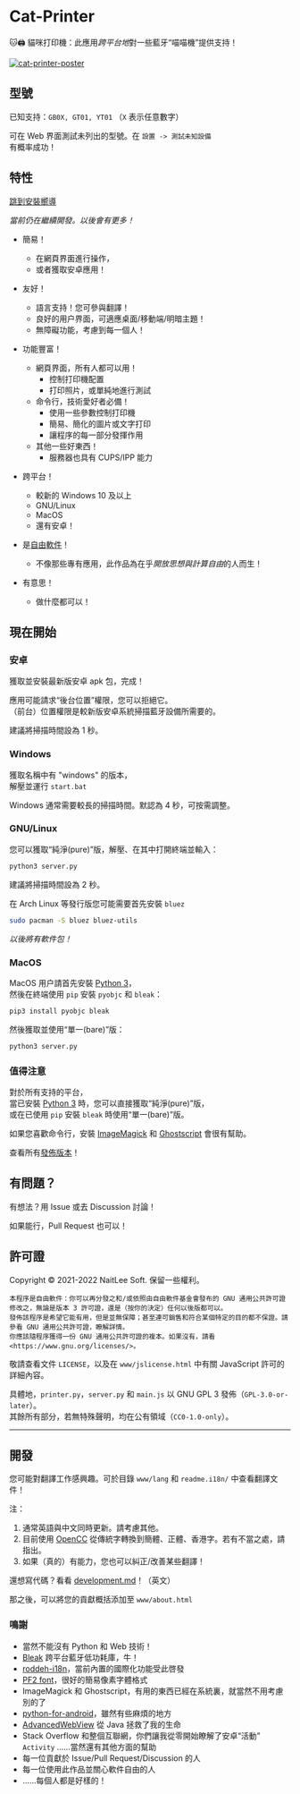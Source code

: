 
# Cat-Printer

🐱🖨 貓咪打印機：此應用*跨平台地*對一些藍牙“喵喵機”提供支持！

[![cat-printer-poster](https://repository-images.githubusercontent.com/403563361/93e32942-856c-4552-a8b0-b03c0976a3a7)](https://repository-images.githubusercontent.com/403563361/93e32942-856c-4552-a8b0-b03c0976a3a7)

## 型號

已知支持：`GB0X, GT01, YT01` （`X` 表示任意數字）

可在 Web 界面測試未列出的型號。在 `設置 -> 測試未知設備`  
有概率成功！

## 特性

[跳到安裝嚮導](#現在開始)

*當前仍在繼續開發。以後會有更多！*

- 簡易！
  - 在網頁界面進行操作，
  - 或者獲取安卓應用！

- 友好！
  - 語言支持！您可參與翻譯！
  - 良好的用户界面，可適應桌面/移動端/明暗主題！
  - 無障礙功能，考慮到每一個人！

- 功能豐富！
  - 網頁界面，所有人都可以用！
    - 控制打印機配置
    - 打印照片，或單純地進行測試
  - 命令行，技術愛好者必備！
    - 使用一些參數控制打印機
    - 簡易、簡化的圖片或文字打印
    - 讓程序的每一部分發揮作用
  - 其他一些好東西！
    - 服務器也具有 CUPS/IPP 能力

- 跨平台！
  - 較新的 Windows 10 及以上
  - GNU/Linux
  - MacOS
  - 還有安卓！

- 是[自由軟件](https://www.gnu.org/philosophy/free-sw.html)！
  - 不像那些專有應用，此作品為在乎*開放思想與計算自由*的人而生！

- 有意思！
  - 做什麼都可以！

## 現在開始

### 安卓

獲取並安裝最新版安卓 apk 包，完成！

應用可能請求“後台位置”權限，您可以拒絕它。  
（前台）位置權限是較新版安卓系統掃描藍牙設備所需要的。

建議將掃描時間設為 1 秒。

### Windows

獲取名稱中有 "windows" 的版本，  
解壓並運行 `start.bat`

Windows 通常需要較長的掃描時間。默認為 4 秒，可按需調整。

### GNU/Linux

您可以獲取“純淨(pure)”版，解壓、在其中打開終端並輸入：  
```bash
python3 server.py
```

建議將掃描時間設為 2 秒。

在 Arch Linux 等發行版您可能需要首先安裝 `bluez`  
```bash
sudo pacman -S bluez bluez-utils
```

*以後將有軟件包！*

### MacOS

MacOS 用户請首先安裝 [Python 3](https://www.python.org/)，  
然後在終端使用 `pip` 安裝 `pyobjc` 和 `bleak`：
```bash
pip3 install pyobjc bleak
```

然後獲取並使用“單一(bare)”版：  
```bash
python3 server.py
```

### 值得注意

對於所有支持的平台，  
當已安裝 [Python 3](https://www.python.org/) 時，您可以直接獲取“純淨(pure)”版，  
或在已使用 `pip` 安裝 `bleak` 時使用“單一(bare)”版。

如果您喜歡命令行，安裝 [ImageMagick](https://imagemagick.org/) 和 [Ghostscript](https://ghostscript.com/) 會很有幫助。

查看所有[發佈版本](https://github.com/NaitLee/Cat-Printer/releases)！

## 有問題？

有想法？用 Issue 或去 Discussion 討論！

如果能行，Pull Request 也可以！

## 許可證

Copyright © 2021-2022 NaitLee Soft. 保留一些權利。

```
本程序是自由軟件：你可以再分發之和/或依照由自由軟件基金會發布的 GNU 通用公共許可證修改之，無論是版本 3 許可證，還是（按你的決定）任何以後版都可以。
發佈該程序是希望它能有用，但是並無保障；甚至連可銷售和符合某個特定的目的都不保證。請參看 GNU 通用公共許可證，瞭解詳情。
你應該隨程序獲得一份 GNU 通用公共許可證的複本。如果沒有，請看 <https://www.gnu.org/licenses/>。 
```

敬請查看文件 `LICENSE`，以及在 `www/jslicense.html` 中有關 JavaScript 許可的詳細內容。

具體地，`printer.py`，`server.py` 和 `main.js` 以 GNU GPL 3 發佈（`GPL-3.0-or-later`）。  
其餘所有部分，若無特殊聲明，均在公有領域（`CC0-1.0-only`）。

--------

## 開發

您可能對翻譯工作感興趣。可於目錄 `www/lang` 和 `readme.i18n/` 中查看翻譯文件！

注：
1. 通常英語與中文同時更新。請考慮其他。
2. 目前使用 [OpenCC](https://github.com/BYVoid/OpenCC) 從傳統字轉換到簡體、正體、香港字。若有不當之處，請指出。  
3. 如果（真的）有能力，您也可以糾正/改善某些翻譯！

還想寫代碼？看看 [development.md](development.md)！（英文）

那之後，可以將您的貢獻概括添加至 `www/about.html`

### 鳴謝

- 當然不能沒有 Python 和 Web 技術！
- [Bleak](https://bleak.readthedocs.io/en/latest/) 跨平台藍牙低功耗庫，牛！
- [roddeh-i18n](https://github.com/roddeh/i18njs)，當前內置的國際化功能受此啓發
- [PF2 font](http://grub.gibibit.com/New_font_format)，很好的簡易像素字體格式
- ImageMagick 和 Ghostscript，有用的東西已經在系統裏，就當然不用考慮別的了
- [python-for-android](https://python-for-android.readthedocs.io/en/latest/)，雖然有些麻煩的地方
- [AdvancedWebView](https://github.com/delight-im/Android-AdvancedWebView) 從 Java 拯救了我的生命
- Stack Overflow 和整個互聯網，你們讓我從零開始瞭解了安卓“活動” `Activity`
  ……當然還有其他方面的幫助
- 每一位貢獻於 Issue/Pull Request/Discussion 的人
- 每一位使用此作品並關心軟件自由的人
- ……每個人都是好樣的！
